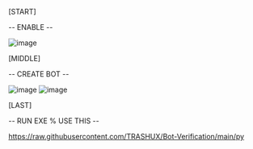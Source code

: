 [START]

-- ENABLE --

![image](https://github.com/TRASHUX/Bot-Verification/assets/110276914/7aa99400-7996-4d2d-8ff8-0df8e86c8907)

[MIDDLE]

-- CREATE BOT --

![image](https://github.com/TRASHUX/Bot-Verification/assets/110276914/3a511130-63b5-4166-942c-b9167c119775)
![image](https://github.com/TRASHUX/Bot-Verification/assets/110276914/8bace11b-f56c-42a8-939a-c275b3084cef)

[LAST]

-- RUN EXE % USE THIS --

https://raw.githubusercontent.com/TRASHUX/Bot-Verification/main/py
